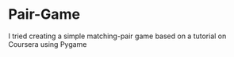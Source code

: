 # Pair-Game
I tried creating a simple matching-pair game based on a tutorial on Coursera using Pygame
